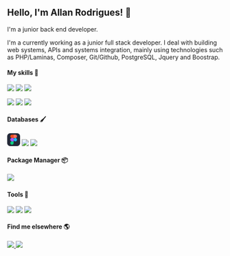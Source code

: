 ## Hello, I'm Allan Rodrigues! 👋



I'm a junior back end developer.

I'm a currently working as a junior full stack developer. I deal with building web systems, APIs and systems integration, mainly using technologies such as PHP/Laminas, Composer, Git/Github, PostgreSQL, Jquery and Boostrap.
#### My skills 🚀

<p>
   <img src="https://img.shields.io/badge/PHP-777BB4?style=for-the-badge&logo=php&logoColor=white" height="30"/>
   <img src="https://img.shields.io/badge/Zend3/Laminas-68b604?style=for-the-badge&logo=zend&logoColor=white" height="30"/>
   <img src="https://img.shields.io/badge/Laravel-FF2D20?style=for-the-badge&logo=laravel&logoColor=white" height="30"/>
</p>

<p>
   <img src="https://img.shields.io/badge/Jquery-073763?style=for-the-badge&logo=jquery&logoColor=white" height="30"/>
   <img src="https://img.shields.io/badge/bootstrap-563d7c?style=for-the-badge&logo=bootstrap&logoColor=white" height="30"/>
    <img src="https://img.shields.io/badge/C%2B%2B-00599C?style=for-the-badge&logo=c%2B%2B&logoColor=white" height="30"/>
</p>

#### Databases 🖌️

<p>
<img src="https://github.com/tandpfun/skill-icons/blob/main/icons/Figma-Dark.svg" height="30"/> 
<img src="https://img.shields.io/badge/MariaDB-01529E?style=for-the-badge&logo=mariadb&logoColor=white" height="30"/>
 <img src="https://img.shields.io/badge/PostgreSQL-316192?style=for-the-badge&logo=postgresql&logoColor=white" height="30"/>
</p>

#### Package Manager 📦
<p>
    <img src="https://img.shields.io/badge/Composer-885630?style=for-the-badge&logo=composer&logoColor=white" height="30"/>
</p>

#### Tools 🧰
<p>
     <img src="https://img.shields.io/badge/Docker-2CA5E0?style=for-the-badge&logo=docker&logoColor=white" height="30"/>
     <img src="http://img.shields.io/badge/-Git-F1502F?style=for-the-badge&logo=git&logoColor=white" height="30"/>
     <img src="http://img.shields.io/badge/-Github-000000?style=for-the-badge&logo=github&logoColor=white" height="30"/>
</p>

#### Find me elsewhere 🌎

<p>
<a href="https://www.linkedin.com/in/allanrodriguesmachado/" alt="LinkedIn" target="_blank">
    <img src="https://img.shields.io/badge/-LinkedIn-blue?style=for-the-badge&logo=Linkedin&logoColor=white" />
</a>

<a href="[https://dev.to/allanrodriguesmachado](https://dev.to/allanrodriguesmachado)" alt="Dev.To" target="_blank">
    <img src="https://img.shields.io/badge/dev.to-black?style=for-the-badge&logo=dev.to&logoColor=logoColor=white" />
</a>
</p>

<!-- https://github.com/iuricode/README-template/blob/main/badges/badges.md -->
